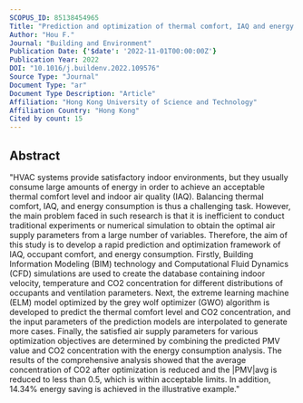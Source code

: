 ```yaml
---
SCOPUS_ID: 85138454965
Title: "Prediction and optimization of thermal comfort, IAQ and energy consumption of typical air-conditioned rooms based on a hybrid prediction model"
Author: "Hou F."
Journal: "Building and Environment"
Publication Date: {'$date': '2022-11-01T00:00:00Z'}
Publication Year: 2022
DOI: "10.1016/j.buildenv.2022.109576"
Source Type: "Journal"
Document Type: "ar"
Document Type Description: "Article"
Affiliation: "Hong Kong University of Science and Technology"
Affiliation Country: "Hong Kong"
Cited by count: 15
---
```


## Abstract
"HVAC systems provide satisfactory indoor environments, but they usually consume large amounts of energy in order to achieve an acceptable thermal comfort level and indoor air quality (IAQ). Balancing thermal comfort, IAQ, and energy consumption is thus a challenging task. However, the main problem faced in such research is that it is inefficient to conduct traditional experiments or numerical simulation to obtain the optimal air supply parameters from a large number of variables. Therefore, the aim of this study is to develop a rapid prediction and optimization framework of IAQ, occupant comfort, and energy consumption. Firstly, Building Information Modeling (BIM) technology and Computational Fluid Dynamics (CFD) simulations are used to create the database containing indoor velocity, temperature and CO2 concentration for different distributions of occupants and ventilation parameters. Next, the extreme learning machine (ELM) model optimized by the grey wolf optimizer (GWO) algorithm is developed to predict the thermal comfort level and CO2 concentration, and the input parameters of the prediction models are interpolated to generate more cases. Finally, the satisfied air supply parameters for various optimization objectives are determined by combining the predicted PMV value and CO2 concentration with the energy consumption analysis. The results of the comprehensive analysis showed that the average concentration of CO2 after optimization is reduced and the |PMV|avg is reduced to less than 0.5, which is within acceptable limits. In addition, 14.34% energy saving is achieved in the illustrative example."
